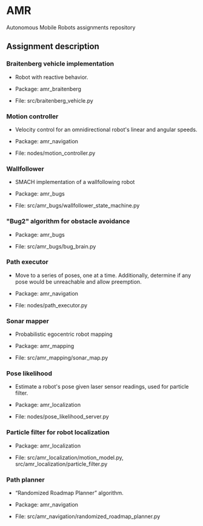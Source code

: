 # AMR
Autonomous Mobile Robots assignments repository

## Assignment description

### Braitenberg vehicle implementation

- Robot with reactive behavior.

- Package: amr_braitenberg

- File: src/braitenberg_vehicle.py

### Motion controller

- Velocity control for an omnidirectional robot's linear and angular speeds.

- Package: amr_navigation

- File: nodes/motion_controller.py

### Wallfollower

- SMACH implementation of a wallfollowing robot

- Package: amr_bugs

- File: src/amr_bugs/wallfollower_state_machine.py


### "Bug2" algorithm for obstacle avoidance

- Package: amr_bugs

- File: src/amr_bugs/bug_brain.py


### Path executor

- Move to a series of poses, one at a time. Additionally, determine if any pose would be unreachable and allow preemption.

- Package: amr_navigation

- File: nodes/path_executor.py

### Sonar mapper 

- Probabilistic egocentric robot mapping 

- Package: amr_mapping

- File: src/amr_mapping/sonar_map.py

### Pose likelihood

- Estimate a robot's pose given laser sensor readings, used for particle filter.

- Package: amr_localization

- File: nodes/pose_likelihood_server.py

### Particle filter for robot localization

- Package: amr_localization

- File: src/amr_localization/motion_model.py, src/amr_localization/particle_filter.py

### Path planner

- “Randomized Roadmap Planner” algorithm.

- Package: amr_navigation

- File: src/amr_navigation/randomized_roadmap_planner.py